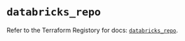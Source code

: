 # `databricks_repo`

Refer to the Terraform Registory for docs: [`databricks_repo`](https://registry.terraform.io/providers/databricks/databricks/1.31.0/docs/resources/repo).
